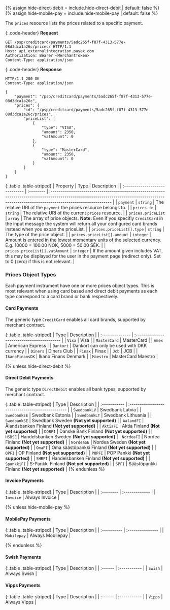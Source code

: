 {% assign hide-direct-debit = include.hide-direct-debit | default: false %}
{% assign hide-mobile-pay = include.hide-mobile-pay | default: false %}

The `prices` resource lists the prices related to a specific payment.

{:.code-header}
**Request**

```http
GET /psp/creditcard/payments/5adc265f-f87f-4313-577e-08d3dca1a26c/prices/ HTTP/1.1
Host: api.externalintegration.payex.com
Authorization: Bearer <MerchantToken>
Content-Type: application/json
```

{:.code-header}
**Response**

```http
HTTP/1.1 200 OK
Content-Type: application/json

{
    "payment": "/psp/creditcard/payments/5adc265f-f87f-4313-577e-08d3dca1a26c",
    "prices": {
        "id": "/psp/creditcard/payments/5adc265f-f87f-4313-577e-08d3dca1a26c/prices",
        "priceList": [
            {
                "type": "VISA",
                "amount": 2350,
                "vatAmount": 0
            },
            {
                "type": "MasterCard",
                "amount": 2350,
                "vatAmount": 0
            }
        ]
    }
}
```

{:.table .table-striped}
| Property                       | Type      | Description                                                                                                                                                                                 |
| :----------------------------- | :-------- | :------------------------------------------------------------------------------------------------------------------------------------------------------------------------------------------ |
| `payment`                      | `string`  | The relative URI of the  `payment`  the prices resource belongs to.                                                                                                                         |
| `prices.id`                    | `string`  | The relative URI of the current  `prices`  resource.                                                                                                                                        |
| `prices.priceList`             | `array`   | The array of price objects. **Note:** Even if you specifiy  `CreditCard`  in the input message the system will return all your configured card brands instead when you expan the priceList. |
| `prices.priceList[].type`      | `string`  | The type of the price object.                                                                                                                                                               |
| `prices.priceList[].amount`    | `integer` | Amount is entered in the lowest momentary units of the selected currency. E.g. 10000 = 100.00 NOK, 5000 = 50.00 SEK.                                                                        |
| `prices.priceList[].vatAmount` | `integer` | If the amount given includes VAT, this may be displayed for the user in the payment page (redirect only). Set to 0 (zero) if this is not relevant.                                          |

### Prices Object Types

Each payment instrument have one or more prices object types. This is most
relevant when using card based and direct debit payments as each type correspond
to a card brand or bank respectively.

#### Card Payments

The generic type `CreditCard` enables all card brands, supported by merchant
contract.

{:.table .table-striped}
| Type            | Description                                |
| :-------------- | :----------------------------------------- |
| `Visa`          | Visa                                       |
| `MasterCard`    | MasterCard                                 |
| `Amex`          | American Express                           |
| `Dankort`       | Dankort can only be used with DKK currency |
| `Diners`        | Diners Club                                |
| `Finax`         | Finax                                      |
| `Jcb`           | JCB                                        |
| `IkanoFinansDK` | Ikano Finans Denmark                       |
| `Maestro`       | MasterCard Maestro                         |

{% unless hide-direct-debit %}

#### Direct Debit Payments

The generic type `DirectDebit` enables all bank types, supported by merchant
contract.

{:.table .table-striped}
| Type         | Description                                      |
| :----------- | :----------------------------------------------- |
| `SwedbankLV` | Swedbank Latvia                                  |
| `SwedbankEE` | Swedbank Estonia                                 |
| `SwedbankLT` | Swedbank Lithuania                               |
| `SwedbankSE` | Swedbank Sweden **(Not yet supported)**          |
| `AalandFI`   | Ålandsbanken Finland **(Not yet supported)**     |
| `AktiaFI`    | Aktia Finland **(Not yet supported)**            |
| `DDBFI`      | Danske Bank Finland **(Not yet supported)**      |
| `HSBSE`      | Handelsbanken Sweden **(Not yet supported)**     |
| `NordeaFI`   | Nordea Finland **(Not yet supported)**           |
| `NordeaSE`   | Nordea Sweden **(Not yet supported)**            |
| `OmaFI`      | Oma säästöpankki Finland **(Not yet supported)** |
| `OPFI`       | OP Finland **(Not yet supported)**               |
| `POPFI`      | POP Pankki **(Not yet supported)**               |
| `SHBFI`      | Handelsbanken Finland **(Not yet supported)**    |
| `SpankkiFI`  | S-Pankki Finland **(Not yet supported)**         |
| `SPFI`       | Säästöpankki Finland **(Not yet supported)**     |
{% endunless %}

#### Invoice Payments

{:.table .table-striped}
| Type      | Description    |
| :-------- | :------------- |
| `Invoice` | Always Invoice |

{% unless hide-mobile-pay %}

#### MobilePay Payments

{:.table .table-striped}
| Type        | Description      |
| :---------- | :--------------- |
| `Mobilepay` | Always Mobilepay |

{% endunless %}

#### Swish Payments

{:.table .table-striped}
| Type    | Description  |
| :------ | :----------- |
| `Swish` | Always Swish |

#### Vipps Payments

{:.table .table-striped}
| Type    | Description  |
| :------ | :----------- |
| `Vipps` | Always Vipps |
